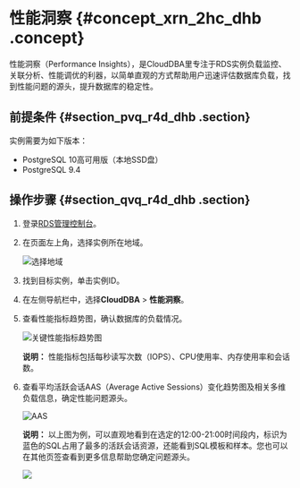 # 性能洞察 {#concept_xrn_2hc_dhb .concept}

性能洞察（Performance Insights），是CloudDBA里专注于RDS实例负载监控、关联分析、性能调优的利器，以简单直观的方式帮助用户迅速评估数据库负载，找到性能问题的源头，提升数据库的稳定性。

## 前提条件 {#section_pvq_r4d_dhb .section}

实例需要为如下版本：

-   PostgreSQL 10高可用版（本地SSD盘）
-   PostgreSQL 9.4

## 操作步骤 {#section_qvq_r4d_dhb .section}

1.  登录[RDS管理控制台](https://rds.console.aliyun.com/)。
2.  在页面左上角，选择实例所在地域。

    ![选择地域](http://static-aliyun-doc.oss-cn-hangzhou.aliyuncs.com/assets/img/7814/156687702736543_zh-CN.png)

3.  找到目标实例，单击实例ID。
4.  在左侧导航栏中，选择**CloudDBA** \> **性能洞察**。
5.  查看性能指标趋势图，确认数据库的负载情况。

    ![关键性能指标趋势图](http://static-aliyun-doc.oss-cn-hangzhou.aliyuncs.com/assets/img/141109/156687702740977_zh-CN.png)

    **说明：** 性能指标包括每秒读写次数（IOPS）、CPU使用率、内存使用率和会话数。

6.  查看平均活跃会话AAS（Average Active Sessions）变化趋势图及相关多维负载信息，确定性能问题源头。

    ![AAS](http://static-aliyun-doc.oss-cn-hangzhou.aliyuncs.com/assets/img/141109/156687702740978_zh-CN.png)

    **说明：** 以上图为例，可以直观地看到在选定的12:00-21:00时间段内，标识为蓝色的SQL占用了最多的活跃会话资源，还能看到SQL模板和样本。您也可以在其他页签查看到更多信息帮助您确定问题源头。

    ![](http://static-aliyun-doc.oss-cn-hangzhou.aliyuncs.com/assets/img/141109/156687702840979_zh-CN.png)


